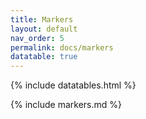 ```yaml
---
title: Markers
layout: default
nav_order: 5
permalink: docs/markers
datatable: true
---
```


{% include datatables.html %}

{% include markers.md %}
